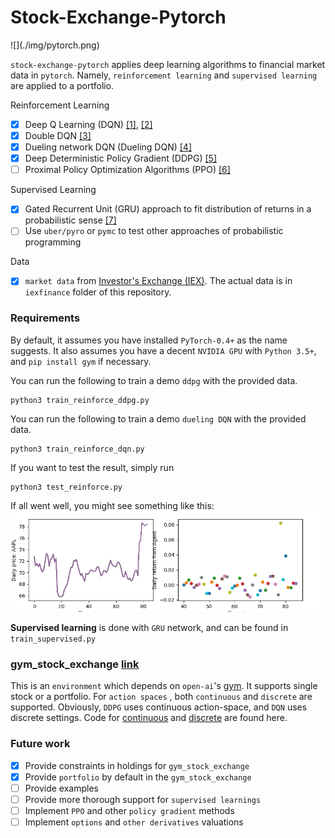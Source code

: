 # Stock-Exchange-Pytorch

<div style="width:50%">![](./img/pytorch.png)</div>

`stock-exchange-pytorch` applies deep learning algorithms
to financial market data in `pytorch`.
Namely, `reinforcement learning` and  `supervised learning`
are applied to a portfolio.

Reinforcement Learning
- [x] Deep Q Learning (DQN) [[1]](http://arxiv.org/abs/1312.5602), [[2]](https://www.nature.com/articles/nature14236)
- [x] Double DQN [[3]](http://arxiv.org/abs/1509.06461)
- [x] Dueling network DQN (Dueling DQN) [[4]](https://arxiv.org/abs/1511.06581)
- [x] Deep Deterministic Policy Gradient (DDPG) [[5]](http://arxiv.org/abs/1509.02971)
- [ ] Proximal Policy Optimization Algorithms (PPO) [[6]](https://arxiv.org/abs/1707.06347)

Supervised Learning
- [x] Gated Recurrent Unit (GRU) approach to fit distribution of returns in 
 a probabilistic sense [[7]](https://arxiv.org/abs/1406.1078)
- [ ] Use `uber/pyro` or `pymc` to test other approaches of probabilistic programming

Data
- [x] `market data` from [Investor's Exchange (IEX)](https://iextrading.com/).
The actual data is in `iexfinance` folder of this repository.

### Requirements
By default, it assumes you have installed `PyTorch-0.4+` as the name suggests. 
It also assumes you have a decent `NVIDIA GPU` with `Python 3.5+`, and `pip install gym`
if necessary.

You can run the following to train a demo `ddpg` with the 
provided data.
```buildoutcfg
python3 train_reinforce_ddpg.py
```

You can run the following to train a demo `dueling DQN` with the 
provided data.
```buildoutcfg
python3 train_reinforce_dqn.py
```

If you want to test the result, simply run
```buildoutcfg
python3 test_reinforce.py
```
If all went well, you might see something like this:
![screen shot](img/dueling_dqn.gif)


**Supervised learning** is done with `GRU` network, and can be found in 
`train_supervised.py`

### gym_stock_exchange [link](https://github.com/wbaik/gym-stock-exchange)
This is an `environment` which depends on `open-ai`'s [gym](https://github.com/openai/gym).
It supports single stock or a portfolio. For `action spaces` , both `continuous` and
`discrete` are supported.
Obviously, `DDPG` uses continuous action-space, and `DQN` uses discrete settings.
Code for [continuous](gym_exchange/envs/stock_exchange_continuous.py) and
[discrete](gym_exchange/envs/stock_exchange.py) are found here.


### Future work
- [x] Provide constraints in holdings for `gym_stock_exchange`
- [x] Provide `portfolio` by default in the `gym_stock_exchange`
- [ ] Provide examples
- [ ] Provide more thorough support for `supervised learnings`
- [ ] Implement `PPO` and other `policy gradient` methods
- [ ] Implement `options` and `other derivatives` valuations
